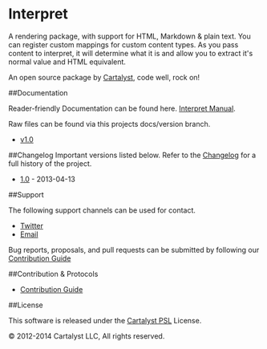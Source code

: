 # Interpret

A rendering package, with support for HTML, Markdown & plain text. You can register custom mappings for custom content types. As you pass content to interpret, it will determine what it is and allow you to extract it's normal value and HTML equivalent.

An open source package by [Cartalyst](https://cartalyst.com), code well, rock on!

##Documentation

Reader-friendly Documentation can be found here. [Interpret Manual](https://cartalyst.com/manual/interpret).

Raw files can be found via this projects docs/version branch.

- [v1.0](https://github.com/cartalyst/interpret/tree/docs/1.0)

##Changelog
Important versions listed below. Refer to the [Changelog](CHANGELOG.md) for a full history of the project.

- [1.0](CHANGELOG.md) - 2013-04-13

##Support

The following support channels can be used for contact.

- [Twitter](https://cartalyst.com/@twitter)
- [Email](mailto:help@cartalyst.com)

Bug reports, proposals, and pull requests can be submitted by following our [Contribution Guide](CONTRIBUTING.md)

##Contribution & Protocols

- [Contribution Guide](CONTRIBUTING.md)


##License

This software is released under the [Cartalyst PSL](LICENSE) License.

© 2012-2014 Cartalyst LLC, All rights reserved.
